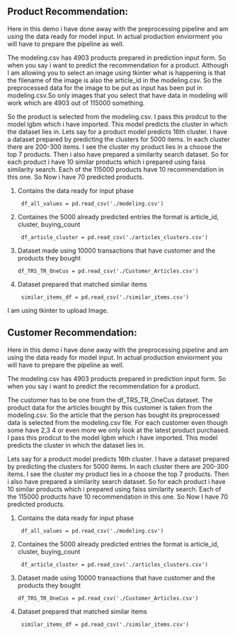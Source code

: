 Product Recommendation:
-----------------------

Here in this demo i have done away with the preprocessing pipeline and am using the data ready for model input. In actual production enviorment you will have to prepare 
the pipeline as well.

The modeling.csv has 4903 products prepared in prediction input form. So when you say i want to predict the recommendation for a product. Although I am allowing you to select an image using tkinter what is happening is that the filename of the image is also the article_id in the modeling.csv. So the preprocessed data for the image to be put as input has been put in modeling.csv.So only images that you select that have data in modeling will work which are 4903 out of 115000 something.

So the product is selected from the modeling.csv. I pass this prodcut to the model lgbm which i have imported. This model predicts the cluster in which the dataset lies in. Lets say for a product model predicts 16th cluster. I have a dataset prepared by predicting the clusters for 5000 items. In each cluster there are 200-300 items. I see the cluster my product lies in a choose the top 7 products. Then i also have prepared a similarity search dataset. So for each product i have 10 similar products which i prepared using faiss similarity search. Each of the 115000 products have 10 recommendation in this one. So Now i have 70 predicted products.

1. Contains the data ready for input phase

        df_all_values = pd.read_csv('./modeling.csv')

2. Containes the 5000 already predicted entries the format is article_id, cluster, buying_count

        df_article_cluster = pd.read_csv('./articles_clusters.csv')

3.  Dataset made using 10000 transactions that have customer and the products they bought

        df_TRS_TR_OneCus = pd.read_csv('./Customer_Articles.csv')

4. Dataset prepared that matched similar items

        similar_items_df = pd.read_csv('./similar_items.csv')


I am using tkinter to upload Image.

Customer Recommendation:
-----------------------

Here in this demo i have done away with the preprocessing pipeline and am using the data ready for model input. In actual production enviorment you will have to prepare 
the pipeline as well.

The modeling.csv has 4903 products prepared in prediction input form. So when you say i want to predict the recommendation for a product. 

The customer has to be one from the df_TRS_TR_OneCus dataset. The product data for the articles bought by this customer is taken from the modeling.csv. So the article that the person has bought its preprocessed data is selected from the modeling.csv file. For each customer even though some have 2,3 4 or even more we only look at the latest product purchased. I pass this prodcut to the model lgbm which i have imported. This model predicts the cluster in which the dataset lies in. 

Lets say for a product model predicts 16th cluster. I have a dataset prepared by predicting the clusters for 5000 items. In each cluster there are 200-300 items. I see the cluster my product lies in a choose the top 7 products. Then i also have prepared a similarity search dataset. So for each product i have 10 similar products which i prepared using faiss similarity search. Each of the 115000 products have 10 recommendation in this one. So Now I have 70 predicted products.

1. Contains the data ready for input phase

        df_all_values = pd.read_csv('./modeling.csv')

2. Containes the 5000 already predicted entries the format is article_id, cluster, buying_count

        df_article_cluster = pd.read_csv('./articles_clusters.csv')

3.  Dataset made using 10000 transactions that have customer and the products they bought

        df_TRS_TR_OneCus = pd.read_csv('./Customer_Articles.csv')

4. Dataset prepared that matched similar items

        similar_items_df = pd.read_csv('./similar_items.csv')
